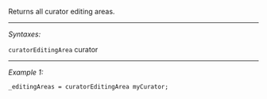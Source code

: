 Returns all curator editing areas.


---
*Syntaxes:*

`curatorEditingArea` curator

---
*Example 1:*

```sqf
_editingAreas = curatorEditingArea myCurator;
```
